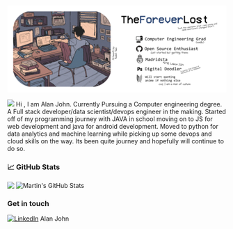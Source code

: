 ![](https://raw.githubusercontent.com/TheForeverLost/TheForeverLost/master/header.png?token=AIQUPPRZDDTM7OJJANBW3ZS7RWUXI)

<img src="https://raw.githubusercontent.com/MartinHeinz/MartinHeinz/master/wave.gif" width="30px"> Hi , I am Alan John.
Currently Pursuing a Computer engineering degree. A Full stack developer/data scientist/devops engineer in the making. 
Started off of my programming journey with JAVA in school moving on to JS for web development and java for android development. Moved to python for data analytics and machine learning while picking up some devops and cloud skills on the way. Its been quite journey and hopefully will continue to do so.

<!-- ### 🔧 Technologies & Tools

<div style="margin:2%;display:grid;grid-template-columns:60px 60px 60px;grid-template-rows:60px 60px 60px;column-gap:20px;row-gap:20px;">
<img src="https://simpleicons.org/icons/amazonaws.svg" style="width:100%;" /><img src="https://simpleicons.org/icons/docker.svg" style="width:100%;" /><img src="https://simpleicons.org/icons/kubernetes.svg" style="width:100%;" />
<img src="https://simpleicons.org/icons/docker.svg" style="width:100%;" /><img src="https://simpleicons.org/icons/python.svg" style="width:100%;" /><img src="https://simpleicons.org/icons/javascript.svg" style="width:100%;" />
<img src="https://simpleicons.org/icons/ubuntu.svg" style="width:100%;" /><img src="https://simpleicons.org/icons/cplusplus.svg" style="width:100%;" /><img src="https://simpleicons.org/icons/angular.svg" style="width:100%;" />
</div>

 -->


### &#x1f4c8; GitHub Stats


  <img align="center" src="https://github-readme-stats.vercel.app/api/top-langs/?username=TheForeverLost&hide=java,html&title_color=ffffff&text_color=c9cacc&icon_color=2bbc8a&bg_color=1d1f21" />  <img align="center" src="https://github-readme-stats.vercel.app/api?username=TheForeverLost&show_icons=true&line_height=27&count_private=true&title_color=ffffff&text_color=c9cacc&icon_color=2bbc8a&bg_color=1d1f21" alt="Martin's GitHub Stats" />


### Get in touch

[![LinkedIn][3.2]][3] Alan John

[3.2]: https://raw.githubusercontent.com/MartinHeinz/MartinHeinz/master/linkedin-3-16.png "LinkedIn icon without padding"

[3]: https://www.linkedin.com/in/alan-john-b2b521193/
